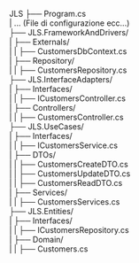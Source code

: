 JLS
├── Program.cs  
|   ... (File di configurazione ecc...)  
├── JLS.FrameworkAndDrivers/  
|   ├── Externals/  
|   |   ├── CustomersDbContext.cs  
|   ├── Repository/  
|   |   ├── CustomersRepository.cs  
├── JLS.InterfaceAdapters/  
|   ├── Interfaces/  
|   |   ├── ICustomersController.cs  
|   ├── Controllers/  
|   |   ├── CustomersController.cs  
├── JLS.UseCases/  
|   ├── Interfaces/  
|   |   ├── ICustomersService.cs  
|   ├── DTOs/  
|   |   ├── CustomersCreateDTO.cs  
|   |   ├── CustomersUpdateDTO.cs  
|   |   ├── CustomersReadDTO.cs  
|   ├── Services/  
|   |   ├── CustomersServices.cs  
├── JLS.Entities/  
|   ├── Interfaces/  
|   |   ├── ICustomersRepository.cs  
|   ├── Domain/  
|   |   ├── Customers.cs  
